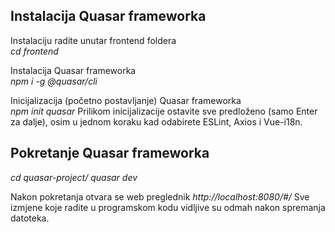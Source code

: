 ## Instalacija Quasar frameworka

Instalaciju radite unutar frontend foldera  
_cd frontend_

Instalacija Quasar frameworka  
_npm i -g @quasar/cli_

Inicijalizacija (početno postavljanje) Quasar frameworka  
_npm init quasar_
Prilikom inicijalizacije ostavite sve predloženo (samo Enter za dalje), osim u jednom koraku kad odabirete ESLint, Axios i Vue-i18n.
 
 ## Pokretanje Quasar frameworka

_cd quasar-project/_
_quasar dev_ 

Nakon pokretanja otvara se web preglednik _http://localhost:8080/#/_ 
Sve izmjene koje radite u programskom kodu vidljive su odmah nakon spremanja datoteka.
